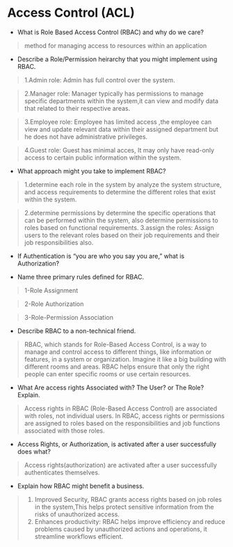 # Access Control (ACL)

- What is Role Based Access Control (RBAC) and why do we care?
>method for managing access to resources within an application

- Describe a Role/Permission heirarchy that you might implement using RBAC.
>1.Admin role: Admin has full control over the system.

>2.Manager role: Manager typically has permissions to manage specific departments within the system,it can view and modify data that related to their respective areas.

>3.Employee role: Employee has limited access ,the employee can view and update relevant data within their assigned department but he does not have administrative privileges.

>4.Guest role: Guest has minimal acces, It may only have read-only access to certain public information within the system.

- What approach might you take to implement RBAC?
>1.determine each role in the system by analyze the system structure, and access requirements to determine the different roles that exist within the system.

> 2.determine permissions by determine the specific operations that can be performed within the system, also determine permissions to roles based on functional requirements.
>3.assign the roles: Assign users to the relevant roles based on their job requirements and their job responsibilities also.

- If Authentication is “you are who you say you are,” what is Authorization?

- Name three primary rules defined for RBAC.
> 1-Role Assignment

> 2-Role Authorization

> 3-Role-Permission Association

- Describe RBAC to a non-technical friend.
>RBAC, which stands for Role-Based Access Control, is a way to manage and control access to different things, like information or features, in a system or organization. Imagine it like a big building with different rooms and areas. RBAC helps ensure that only the right people can enter specific rooms or use certain resources.

- What Are access rights Associated with? The User? or The Role? Explain.
>Access rights in RBAC (Role-Based Access Control) are associated with roles, not individual users.
>In RBAC, access rights or permissions are assigned to roles based on the responsibilities and job functions associated with those roles.

- Access Rights, or Authorization, is activated after a user successfully does what?
> Access rights(authorization) are activated after a user successfully authenticates themselves.

- Explain how RBAC might benefit a business.
>1. Improved Security, RBAC grants access rights based on job roles in the system,This helps protect sensitive information from the risks of unauthorized access.
>2. Enhances productivity: RBAC helps improve efficiency and reduce problems caused by unauthorized actions and operations, it streamline workflows efficient.

